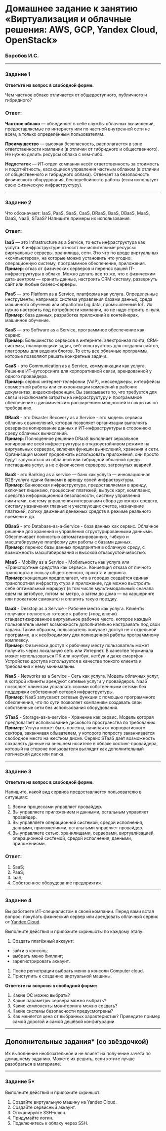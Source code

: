 # Домашнее задание к занятию «Виртуализация и облачные решения: AWS, GCP, Yandex Cloud, OpenStack»
### Боробов И.С.
---

### Задание 1
 
**Ответьте на вопрос в свободной форме.**

Чем частное облако отличается от общедоступного, публичного и гибридного?

### Ответ:
**Частное облако** — объединяет в себе службы облачных вычислений, предоставляемые по интернету или по частной внутренней сети не всем, а только определённым пользователям.  

**Преимущество** — высокая безопасность, располагается в зоне ответственности компании (в отличии от гибридного и общественного). Не нужно делить ресурсы облака с кем-либо.  

**Недостаток** — ИТ-отдел компании несёт ответственность за стоимость и подотчётность, касающиеся управления частным облаком (в отличии от общественного и гибридного облака). Отвечает за безопасность физического оборудования, бесперебойность работы (если использует свою физическую инфраструктуру).  

---
### Задание 2 
Что обозначают: IaaS, PaaS, SaaS, CaaS, DRaaS, BaaS, DBaaS, MaaS, DaaS, NaaS, STaaS? Напишите примеры их использования.

### Ответ:  
**IaaS** — это Infrastructure as a Service, то есть инфраструктура как услуга. К инфраструктуре относят вычислительные ресурсы: виртуальные серверы, хранилища, сети. Это что-то вроде виртуальных «компьютеров», на которые можно установить что угодно: операционную систему, программное обеспечение, приложения. 
**Пример**: отказ от физических серверов и перенос вашей IT-инфраструктуры в облако. Можно делать все то же, что с физическим дата-центром — хранить данные, настроить CRM-систему, развернуть сайт или любые бизнес-серверы.  

**PaaS** — это Platform as a Service, платформа как услуга. Определенные инструменты, например: система управления базами данных, среда машинного обучения или обработки big data, промышленный IoT. Их нужно настроить под потребности компании, но не надо строить с нуля.  
**Пример**: база данных, разработка приложений в контейнерах, машинное обучение.  

**SaaS** — это Software as a Service, программное обеспечение как сервис.  
**Пример**: Большинство сервисов в интернете: электронная почта, CRM-системы, планировщики задач, веб-конструкторы для создания сайтов, платформы для ведения блогов. То есть все облачные программы, которые позволяют решать конкретные задачи.  

**CaaS** - это Communication as a Service, коммуникации как услуга. Решение ИТ-аутсорсинга для корпоративной связи, арендованной у одного провайдера.  
**Пример**: сервис интернет-телефонии (VoIP), мессенджеры, интерфейсы совместной работы или синхронизации изменений в рабочих документах, видеоконференции. Вы заказываете то, что требуется для связи и исключаете затраты на инфраструктуру и программное обеспечение с динамическим расширением мощностей и покрытия по требованию.  

**DRaaS** - это Disaster Recovery as a Service - это модель сервиса облачных вычислений, которая позволяет организации выполнять резервное копирование данных и ИТ-инфраструктуры в стороннюю среду облачных вычислений.  
**Пример**: Полноценное решение DRaaS выполняет зеркальное копирование всей инфраструктуры в отказоустойчивом режиме на виртуальных серверах, включая функции вычислений, хранения и сети. Организация может продолжать использовать приложения: они просто будут запускаться из облачной или гибридной облачной среды поставщика услуг, а не с физических серверов, затронутых аварией.  

**BaaS** - это Banking as a service — банк как услуга — инновационная B2B-услуга сдачи банками в аренду своей инфраструктуры.  
**Пример**: Банковская инфраструктура, предоставляемая в аренду, включает лицензию, процессинг платежей, выпуск карт, комплаенс, средства информационной безопасности, систему управления лимитами, систему управления интервалами сбора денежных средств, систему назначения главных и участвующих счетов, назначение платежей, логику движения денежных средств в режиме реального времени и др.  

**DBaaS** - это Database-as-a-Service - база данных как сервис. Облачное решение для хранения и управления структурированными данными. Обеспечивает полностью автоматизированную, гибкую и масштабируемую платформу для работы с базами данных.  
**Пример**: перенос базы данных предприятия в облачную среду, с возможность масштабирования и высокой отказоустойчивостью.  

**MaaS** - Mobility as a Service - Мобильность как услуга или «Транспортные средства как сервис». Концепция отказа от личного транспорта в пользу общественного, проката и шеринга.  
**Пример**: концепция предполагает, что в городах создаётся единая транспортная инфраструктура и приложение, где можно выстроить себе оптимальный маршрут (в том числе мультимодальный: сначала едем на автобусе, потом на метро, а затем до дома — на каршеринге или прокатном самокате) и оплатить такую поездку.  

**DaaS** - Desktop as a Service - Рабочее место как услуга. Клиенты получают полностью готовое к работе («под ключ») стандартизированное виртуальное рабочее место, которое каждый пользователь имеет возможность дополнительно настраивать под свои задачи. Таким образом, пользователь получает доступ не к отдельной программе, а к необходимому для полноценной работы программному комплексу.  
**Пример**: Физически доступ к рабочему месту пользователь может получить через локальную сеть или Интернет. В качестве терминала может использоваться ПК или ноутбук, нетбук и даже смартфон. Устройство доступа используется в качестве тонкого клиента и требования к нему минимальны.  

**NaaS** - Networks as a Service - Сеть как услуга. Модель облачных услуг, в которой клиенты арендуют сетевые услуги у провайдеров. NaaS позволяет клиентам управлять своими собственными сетями без поддержки собственной сетевой инфраструктуры.  
**Пример**: NaaS запускают сетевые функции с помощью программного обеспечения, что по сути позволяет компаниям создавать свои собственные сети без использования оборудования.  

**STaaS** - Storage-as-a-service - Хранение как сервис. Модель которая предполагает использование дискового пространства по требованию.  
**Пример**: Услуга может быть полезна, начиная от корпоративного сектора, заканчивая обывателем, у которого попросту заканчивается свободное место на жестком диске. Сервис STaaS дает возможность сохранять данные на внешнем носителе в облаке хостинг-провайдера, который на стороне пользователя выглядит как дополнительный логический диск или папка.  

---

### Задание 3 
 
**Ответьте на вопрос в свободной форме.**

Напишите, какой вид сервиса предоставляется пользователю в ситуациях:
 
1. Всеми процессами управляет провайдер.
2. Вы управляете приложением и данными, остальным управляет провайдер. 
3. Вы управляете операционной системой, средой исполнения, данными, приложениями, остальными управляет провайдер.
4. Вы управляете сетью, хранилищами, серверами, виртуализацией, операционной системой, средой исполнения, данными, приложениями.

### Ответ:
1. SaaS;
2. PaaS;
3. IaaS;
4. Собственное оборудование предприятия.

---
 
### Задание 4 
 
 
Вы работаете ИТ-специалистом в своей компании. Перед вами встал вопрос: покупать физический сервер или арендовать облачный сервис от [Yandex Cloud](https://cloud.yandex.ru).
 
Выполните действия и приложите скриншоты по каждому этапу:

1. Создать платёжный аккаунт:
  - зайти в консоль;
  - выбрать меню биллинг; 
  - зарегистрировать аккаунт.
1. После регистрации выбрать меню в консоли Computer cloud. 
1. Приступить к созданию виртуальной машины. 
 
**Ответьте на вопросы в свободной форме:**
 
1. Какие ОС можно выбрать?
1. Какие параметры сервера можно выбрать?
1. Какие компоненты мониторинга можно создать?
1. Какие системы безопасности предусмотрены?
1. Как меняется цена от выбранных характеристик? Приведите пример самой дорогой и самой дешёвой конфигурации. 

---

## Дополнительные задания* (со звёздочкой)

Их выполнение необязательное и не влияет на получение зачёта по домашнему заданию. Можете их решить, если хотите лучше разобраться в материале.
 
---

### Задание 5* 

Выполните действия и приложите скриншот:

1. Создайте виртуальную машину на Yandex Cloud.
1. Создайте сервисный аккаунт.
1. Отсканируйте SSH-ключ.
1. Придумайте логин.
1. Подключитесь к облаку через SSH. 
 
